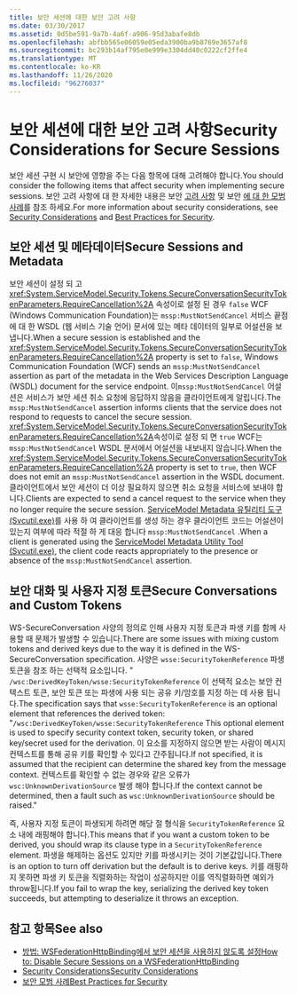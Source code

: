 ```yaml
---
title: 보안 세션에 대한 보안 고려 사항
ms.date: 03/30/2017
ms.assetid: 0d5be591-9a7b-4a6f-a906-95d3abafe8db
ms.openlocfilehash: abfbb565e06059e05eda3900ba9b8769e3657af8
ms.sourcegitcommit: bc293b14af795e0e999e3304dd40c0222cf2ffe4
ms.translationtype: MT
ms.contentlocale: ko-KR
ms.lasthandoff: 11/26/2020
ms.locfileid: "96276037"
---
```

# <a name="security-considerations-for-secure-sessions"></a><span data-ttu-id="1eb8d-102">보안 세션에 대한 보안 고려 사항</span><span class="sxs-lookup"><span data-stu-id="1eb8d-102">Security Considerations for Secure Sessions</span></span>

<span data-ttu-id="1eb8d-103">보안 세션 구현 시 보안에 영향을 주는 다음 항목에 대해 고려해야 합니다.</span><span class="sxs-lookup"><span data-stu-id="1eb8d-103">You should consider the following items that affect security when implementing secure sessions.</span></span> <span data-ttu-id="1eb8d-104">보안 고려 사항에 대 한 자세한 내용은 보안 [고려 사항](security-considerations-in-wcf.md) 및 보안 [에 대 한 모범 사례](best-practices-for-security-in-wcf.md)를 참조 하세요.</span><span class="sxs-lookup"><span data-stu-id="1eb8d-104">For more information about security considerations, see [Security Considerations](security-considerations-in-wcf.md) and [Best Practices for Security](best-practices-for-security-in-wcf.md).</span></span>  
  
## <a name="secure-sessions-and-metadata"></a><span data-ttu-id="1eb8d-105">보안 세션 및 메타데이터</span><span class="sxs-lookup"><span data-stu-id="1eb8d-105">Secure Sessions and Metadata</span></span>  

 <span data-ttu-id="1eb8d-106">보안 세션이 설정 되 고 <xref:System.ServiceModel.Security.Tokens.SecureConversationSecurityTokenParameters.RequireCancellation%2A> 속성이로 설정 된 경우 `false` WCF (Windows Communication Foundation)는 `mssp:MustNotSendCancel` 서비스 끝점에 대 한 WSDL (웹 서비스 기술 언어) 문서에 있는 메타 데이터의 일부로 어설션을 보냅니다.</span><span class="sxs-lookup"><span data-stu-id="1eb8d-106">When a secure session is established and the <xref:System.ServiceModel.Security.Tokens.SecureConversationSecurityTokenParameters.RequireCancellation%2A> property is set to `false`, Windows Communication Foundation (WCF) sends an `mssp:MustNotSendCancel` assertion as part of the metadata in the Web Services Description Language (WSDL) document for the service endpoint.</span></span> <span data-ttu-id="1eb8d-107">이`mssp:MustNotSendCancel` 어설션은 서비스가 보안 세션 취소 요청에 응답하지 않음을 클라이언트에게 알립니다.</span><span class="sxs-lookup"><span data-stu-id="1eb8d-107">The `mssp:MustNotSendCancel` assertion informs clients that the service does not respond to requests to cancel the secure session.</span></span> <span data-ttu-id="1eb8d-108"><xref:System.ServiceModel.Security.Tokens.SecureConversationSecurityTokenParameters.RequireCancellation%2A>속성이로 설정 되 면 `true` WCF는 `mssp:MustNotSendCancel` WSDL 문서에서 어설션을 내보내지 않습니다.</span><span class="sxs-lookup"><span data-stu-id="1eb8d-108">When the <xref:System.ServiceModel.Security.Tokens.SecureConversationSecurityTokenParameters.RequireCancellation%2A> property is set to `true`, then WCF does not emit an `mssp:MustNotSendCancel` assertion in the WSDL document.</span></span> <span data-ttu-id="1eb8d-109">클라이언트에서 보안 세션이 더 이상 필요하지 않으면 취소 요청을 서비스에 보내야 합니다.</span><span class="sxs-lookup"><span data-stu-id="1eb8d-109">Clients are expected to send a cancel request to the service when they no longer require the secure session.</span></span> <span data-ttu-id="1eb8d-110">[ServiceModel Metadata 유틸리티 도구 (Svcutil.exe)](../servicemodel-metadata-utility-tool-svcutil-exe.md)를 사용 하 여 클라이언트를 생성 하는 경우 클라이언트 코드는 어설션이 있는지 여부에 따라 적절 하 게 대응 합니다 `mssp:MustNotSendCancel` .</span><span class="sxs-lookup"><span data-stu-id="1eb8d-110">When a client is generated using the [ServiceModel Metadata Utility Tool (Svcutil.exe)](../servicemodel-metadata-utility-tool-svcutil-exe.md), the client code reacts appropriately to the presence or absence of the `mssp:MustNotSendCancel` assertion.</span></span>  
  
## <a name="secure-conversations-and-custom-tokens"></a><span data-ttu-id="1eb8d-111">보안 대화 및 사용자 지정 토큰</span><span class="sxs-lookup"><span data-stu-id="1eb8d-111">Secure Conversations and Custom Tokens</span></span>  

 <span data-ttu-id="1eb8d-112">WS-SecureConversation 사양의 정의로 인해 사용자 지정 토큰과 파생 키를 함께 사용할 때 문제가 발생할 수 있습니다.</span><span class="sxs-lookup"><span data-stu-id="1eb8d-112">There are some issues with mixing custom tokens and derived keys due to the way it is defined in the WS-SecureConversation specification.</span></span> <span data-ttu-id="1eb8d-113">사양은 `wsse:SecurityTokenReference` 파생 토큰을 참조 하는 선택적 요소입니다. " `/wsc:DerivedKeyToken/wsse:SecurityTokenReference` 이 선택적 요소는 보안 컨텍스트 토큰, 보안 토큰 또는 파생에 사용 되는 공유 키/암호를 지정 하는 데 사용 됩니다.</span><span class="sxs-lookup"><span data-stu-id="1eb8d-113">The specification says that `wsse:SecurityTokenReference` is an optional element that references the derived token: "`/wsc:DerivedKeyToken/wsse:SecurityTokenReference` This optional element is used to specify security context token, security token, or shared key/secret used for the derivation.</span></span> <span data-ttu-id="1eb8d-114">이 요소를 지정하지 않으면 받는 사람이 메시지 컨텍스트를 통해 공유 키를 확인할 수 있다고 간주됩니다.</span><span class="sxs-lookup"><span data-stu-id="1eb8d-114">If not specified, it is assumed that the recipient can determine the shared key from the message context.</span></span> <span data-ttu-id="1eb8d-115">컨텍스트를 확인할 수 없는 경우와 같은 오류가 `wsc:UnknownDerivationSource` 발생 해야 합니다.</span><span class="sxs-lookup"><span data-stu-id="1eb8d-115">If the context cannot be determined, then a fault such as `wsc:UnknownDerivationSource` should be raised."</span></span>  
  
 <span data-ttu-id="1eb8d-116">즉, 사용자 지정 토큰이 파생되게 하려면 해당 절 형식을 `SecurityTokenReference` 요소 내에 래핑해야 합니다.</span><span class="sxs-lookup"><span data-stu-id="1eb8d-116">This means that if you want a custom token to be derived, you should wrap its clause type in a `SecurityTokenReference` element.</span></span> <span data-ttu-id="1eb8d-117">파생을 해제하는 옵션도 있지만 키를 파생시키는 것이 기본값입니다.</span><span class="sxs-lookup"><span data-stu-id="1eb8d-117">There is an option to turn off derivation but the default is to derive keys.</span></span> <span data-ttu-id="1eb8d-118">키를 래핑하지 못하면 파생 키 토큰을 직렬화하는 작업이 성공하지만 이를 역직렬화하면 예외가 throw됩니다.</span><span class="sxs-lookup"><span data-stu-id="1eb8d-118">If you fail to wrap the key, serializing the derived key token succeeds, but attempting to deserialize it throws an exception.</span></span>  
  
## <a name="see-also"></a><span data-ttu-id="1eb8d-119">참고 항목</span><span class="sxs-lookup"><span data-stu-id="1eb8d-119">See also</span></span>

- [<span data-ttu-id="1eb8d-120">방법: WSFederationHttpBinding에서 보안 세션을 사용하지 않도록 설정</span><span class="sxs-lookup"><span data-stu-id="1eb8d-120">How to: Disable Secure Sessions on a WSFederationHttpBinding</span></span>](how-to-disable-secure-sessions-on-a-wsfederationhttpbinding.md)
- [<span data-ttu-id="1eb8d-121">Security Considerations</span><span class="sxs-lookup"><span data-stu-id="1eb8d-121">Security Considerations</span></span>](security-considerations-in-wcf.md)
- [<span data-ttu-id="1eb8d-122">보안 모범 사례</span><span class="sxs-lookup"><span data-stu-id="1eb8d-122">Best Practices for Security</span></span>](best-practices-for-security-in-wcf.md)
